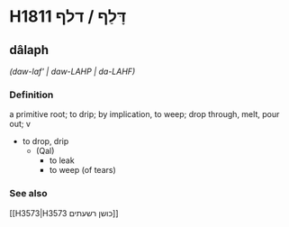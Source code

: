 # H1811 דָּלַף / דלף

## dâlaph

_(daw-laf' | daw-LAHP | da-LAHF)_

### Definition

a primitive root; to drip; by implication, to weep; drop through, melt, pour out; v

- to drop, drip
  - (Qal)
    - to leak
    - to weep (of tears)

### See also

[[H3573|H3573 כושן רשעתים]]
